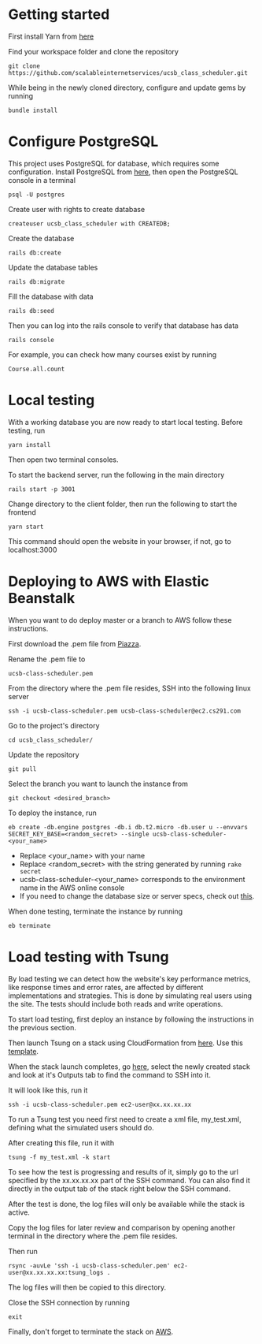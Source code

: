 # Getting started

First install Yarn from [here](https://yarnpkg.com/lang/en/docs/install/)
  
Find your workspace folder and clone the repository
```
git clone https://github.com/scalableinternetservices/ucsb_class_scheduler.git
```


While being in the newly cloned directory, configure and update gems by running
```
bundle install
```

# Configure PostgreSQL

This project uses PostgreSQL for database, which requires some configuration. Install PostgreSQL from [here](https://www.postgresql.org/download/), then open the PostgreSQL console in a terminal
```
psql -U postgres
```
Create user with rights to create database
```
createuser ucsb_class_scheduler with CREATEDB;
```
Create the database
```
rails db:create
```
Update the database tables
```
rails db:migrate
```
Fill the database with data
```
rails db:seed
```
Then you can log into the rails console to verify that database has data
```
rails console
```
For example, you can check how many courses exist by running
```
Course.all.count
```

# Local testing

With a working database you are now ready to start local testing. Before testing, run 
```
yarn install
```
Then open two terminal consoles. 

To start the backend server, run the following in the main directory
```
rails start -p 3001
```
Change directory to the client folder, then run the following to start the frontend
```
yarn start
```
This command should open the website in your browser, if not, go to localhost:3000

# Deploying to AWS with Elastic Beanstalk

When you want to do deploy master or a branch to AWS follow these instructions.

First download the .pem file from [Piazza](https://piazza.com/class/j789lo09yai5qx).  

Rename the .pem file to
```
ucsb-class-scheduler.pem
```
From the directory where the .pem file resides, SSH into the following linux server
```
ssh -i ucsb-class-scheduler.pem ucsb-class-scheduler@ec2.cs291.com
```
Go to the project's directory
```
cd ucsb_class_scheduler/
```
Update the repository
```
git pull
```
Select the branch you want to launch the instance from
```
git checkout <desired_branch>
```

To deploy the instance, run
```
eb create -db.engine postgres -db.i db.t2.micro -db.user u --envvars SECRET_KEY_BASE=<random_secret> --single ucsb-class-scheduler-<your_name>
```
* Replace <your_name> with your name  
* Replace <random_secret>  with the string generated by running ```rake secret``` 
* ucsb-class-scheduler-<your_name> corresponds to the environment name in the AWS online console
* If you need to change the database size or server specs, check out [this](https://github.com/scalableinternetservices/demo_rails514_beanstalk#create-a-deployment-for-load-testing).

When done testing, terminate the instance by running
```
eb terminate
```

# Load testing with Tsung

By load testing we can detect how the website's key performance metrics, like response times and error rates, are affected by different implementations and strategies. This is done by simulating real users using the site. The tests should include both reads and write operations.  

To start load testing, first deploy an instance by following the instructions in the previous section. 

Then launch Tsung on a stack using CloudFormation from [here](https://us-west-2.console.aws.amazon.com/cloudformation/home?region=us-west-2#/stacks/new
).
Use this [template](https://cs291.s3.amazonaws.com/Tsung.json).

When the stack launch completes, go [here](https://us-west-2.console.aws.amazon.com/cloudformation/home?region=us-west-2#/stacks), select the newly created stack and look at it's Outputs tab to find the command to SSH into it. 

It will look like this, run it
```
ssh -i ucsb-class-scheduler.pem ec2-user@xx.xx.xx.xx
```
To run a Tsung test you need first need to create a xml file, my_test.xml, defining what the simulated users should do. 

After creating this file, run it with
```
tsung -f my_test.xml -k start
```
To see how the test is progressing and results of it, simply go to the url specified by the xx.xx.xx.xx part of the SSH command. 
You can also find it directly in the output tab of the stack right below the SSH command. 

After the test is done, the log files will only be available while the stack is active.

Copy the log files for later review and comparison by opening another terminal in the directory where the .pem file resides. 

Then run
```
rsync -auvLe 'ssh -i ucsb-class-scheduler.pem' ec2-user@xx.xx.xx.xx:tsung_logs .
```
The log files will then be copied to this directory.  

Close the SSH connection by running 
```
exit
```
Finally, don't forget to terminate the stack on [AWS](https://us-west-2.console.aws.amazon.com/cloudformation/home?region=us-west-2#/stacks).
